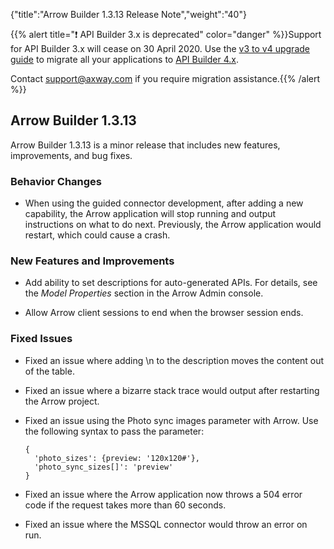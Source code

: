 {"title":"Arrow Builder 1.3.13 Release Note","weight":"40"}

{{% alert title="❗️ API Builder 3.x is deprecated" color="danger" %}}Support for API Builder 3.x will cease on 30 April 2020. Use the [v3 to v4 upgrade guide](https://docs.axway.com/bundle/API_Builder_4x_allOS_en/page/api_builder_v3_to_v4_upgrade_guide.html) to migrate all your applications to [API Builder 4.x](https://docs.axway.com/bundle/API_Builder_4x_allOS_en/page/api_builder_getting_started_guide.html).

Contact [support@axway.com](mailto:support@axway.com) if you require migration assistance.{{% /alert %}}

## Arrow Builder 1.3.13

Arrow Builder 1.3.13 is a minor release that includes new features, improvements, and bug fixes.

### Behavior Changes

* When using the guided connector development, after adding a new capability, the Arrow application will stop running and output instructions on what to do next. Previously, the Arrow application would restart, which could cause a crash.

### New Features and Improvements

* Add ability to set descriptions for auto-generated APIs. For details, see the _Model Properties_ section in the Arrow Admin console.

* Allow Arrow client sessions to end when the browser session ends.

### Fixed Issues

* Fixed an issue where adding \\n to the description moves the content out of the table.

* Fixed an issue where a bizarre stack trace would output after restarting the Arrow project.

* Fixed an issue using the Photo sync images parameter with Arrow. Use the following syntax to pass the parameter:

    ```
    {
      'photo_sizes': {preview: '120x120#'},
      'photo_sync_sizes[]': 'preview'
    }
    ```

* Fixed an issue where the Arrow application now throws a 504 error code if the request takes more than 60 seconds.

* Fixed an issue where the MSSQL connector would throw an error on run.
